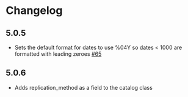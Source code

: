 # Changelog

## 5.0.5
  * Sets the default format for dates to use %04Y so dates < 1000 are formatted with leading zeroes [#65](https://github.com/singer-io/singer-python/pull/65)

## 5.0.6
  * Adds replication_method as a field to the catalog class
